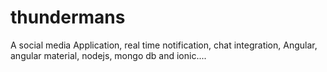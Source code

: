 # thundermans
A social media Application, real time notification, chat integration, Angular, angular material, nodejs, mongo db and ionic....

